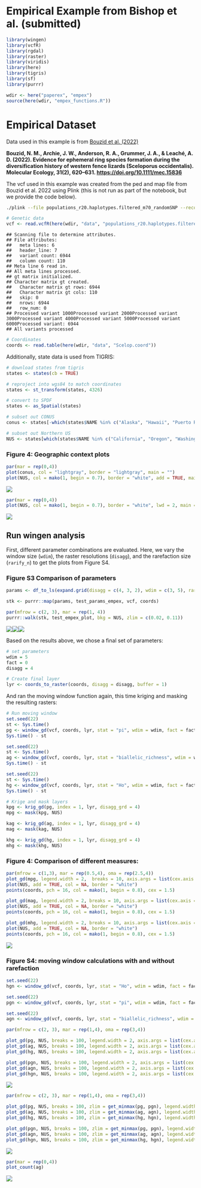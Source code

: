 Empirical Example from Bishop et al. (submitted)
================

``` r
library(wingen)
library(vcfR)
library(rgdal)
library(raster)
library(viridis)
library(here)
library(tigris)
library(sf)
library(purrr)

wdir <- here("paperex", "empex")
source(here(wdir, "empex_functions.R"))
```

# Empirical Dataset

Data used in this example is from [Bouzid et
al. (2022)](https://doi.org/10.5061/dryad.n5tb2rbv2)

**Bouzid, N. M., Archie, J. W., Anderson, R. A., Grummer, J. A., &
Leaché, A. D. (2022). Evidence for ephemeral ring species formation
during the diversification history of western fence lizards (Sceloporus
occidentalis). Molecular Ecology, 31(2), 620–631.
<https://doi.org/10.1111/mec.15836>**

The vcf used in this example was created from the ped and map file from
Bouzid et al. 2022 using Plink (this is not run as part of the notebook,
but we provide the code below).

``` bash
./plink --file populations_r20.haplotypes.filtered_m70_randomSNP --recode vcf-fid --out populations_r20.haplotypes.filtered_m70_randomSNP
```

``` r
# Genetic data
vcf <- read.vcfR(here(wdir, "data", "populations_r20.haplotypes.filtered_m70_randomSNP.vcf"))
```

    ## Scanning file to determine attributes.
    ## File attributes:
    ##   meta lines: 6
    ##   header_line: 7
    ##   variant count: 6944
    ##   column count: 110
    ## Meta line 6 read in.
    ## All meta lines processed.
    ## gt matrix initialized.
    ## Character matrix gt created.
    ##   Character matrix gt rows: 6944
    ##   Character matrix gt cols: 110
    ##   skip: 0
    ##   nrows: 6944
    ##   row_num: 0
    ## Processed variant 1000Processed variant 2000Processed variant 3000Processed variant 4000Processed variant 5000Processed variant 6000Processed variant: 6944
    ## All variants processed

``` r
# Coordinates
coords <- read.table(here(wdir, "data", "Scelop.coord"))
```

Additionally, state data is used from TIGRIS:

``` r
# download states from tigris
states <- states(cb = TRUE)

# reproject into wgs84 to match coordinates
states <- st_transform(states, 4326)

# convert to SPDF
states <- as_Spatial(states)

# subset out CONUS
conus <- states[-which(states$NAME %in% c("Alaska", "Hawaii", "Puerto Rico", "American Samoa", "Guam", "Commonwealth of the Northern Mariana Islands", "United States Virgin Islands")), "STUSPS"]

# subset out Northern US
NUS <- states[which(states$NAME %in% c("California", "Oregon", "Washington", "Nevada", "Idaho")), "STUSPS"]
```

### **Figure 4:** Geographic context plots

``` r
par(mar = rep(0,4))
plot(conus, col = "lightgray", border = "lightgray", main = "")
plot(NUS, col = mako(1, begin = 0.7), border = "white", add = TRUE, main = "")
```

![](empex_notebook_files/figure-gfm/unnamed-chunk-4-1.png)<!-- -->

``` r
par(mar = rep(0,4))
plot(NUS, col = mako(1, begin = 0.7), border = "white", lwd = 2, main = "")
```

![](empex_notebook_files/figure-gfm/unnamed-chunk-5-1.png)<!-- -->

## Run wingen analysis

First, different parameter combinations are evaluated. Here, we vary the
window size (`wdim`), the raster resolutions (`disagg`), and the
rarefaction size (`rarify_n`) to get the plots from Figure S4.

### **Figure S3** Comparison of parameters

``` r
params <- df_to_ls(expand.grid(disagg = c(4, 3, 2), wdim = c(3, 5), rarify_n = c(2, 3, 4)))

stk <- purrr::map(params, test_params_empex, vcf, coords)

par(mfrow = c(2, 3), mar = rep(1, 4))
purrr::walk(stk, test_empex_plot, bkg = NUS, zlim = c(0.02, 0.11))
```

![](empex_notebook_files/figure-gfm/unnamed-chunk-6-1.png)<!-- -->![](empex_notebook_files/figure-gfm/unnamed-chunk-6-2.png)<!-- -->![](empex_notebook_files/figure-gfm/unnamed-chunk-6-3.png)<!-- -->

Based on the results above, we chose a final set of parameters:

``` r
# set parameters 
wdim = 5
fact = 0
disagg = 4

# Create final layer 
lyr <- coords_to_raster(coords, disagg = disagg, buffer = 1)
```

And ran the moving window function again, this time kriging and masking
the resulting rasters:

``` r
# Run moving window
set.seed(22)
st <- Sys.time()
pg <- window_gd(vcf, coords, lyr, stat = "pi", wdim = wdim, fact = fact, rarify = TRUE, rarify_n = 2, rarify_nit = 5)
Sys.time() - st

set.seed(22)
st <- Sys.time()
ag <- window_gd(vcf, coords, lyr, stat = "biallelic_richness", wdim = wdim, fact = fact, rarify = TRUE, rarify_n = 2, rarify_nit = 5)
Sys.time() - st

set.seed(22)
st <- Sys.time()
hg <- window_gd(vcf, coords, lyr, stat = "Ho", wdim = wdim, fact = fact, rarify = TRUE, rarify_n = 2, rarify_nit = 5)
Sys.time() - st

# Krige and mask layers
kpg <- krig_gd(pg, index = 1, lyr, disagg_grd = 4)
mpg <- mask(kpg, NUS)

kag <- krig_gd(ag, index = 1, lyr, disagg_grd = 4)
mag <- mask(kag, NUS)

khg <- krig_gd(hg, index = 1, lyr, disagg_grd = 4)
mhg <- mask(khg, NUS)
```

### **Figure 4:** Comparison of different measures:

``` r
par(mfrow = c(1,3), mar = rep(0.5,4), oma = rep(2.5,4))
plot_gd(mpg, legend.width = 2,  breaks = 10, axis.args = list(cex.axis = 1.5))
plot(NUS, add = TRUE, col = NA, border = "white")
points(coords, pch = 16, col = mako(1, begin = 0.8), cex = 1.5)

plot_gd(mag, legend.width = 2, breaks = 10, axis.args = list(cex.axis = 1.5))
plot(NUS, add = TRUE, col = NA, border = "white")
points(coords, pch = 16, col = mako(1, begin = 0.8), cex = 1.5)

plot_gd(mhg, legend.width = 2, breaks = 10, axis.args = list(cex.axis = 1.5))
plot(NUS, add = TRUE, col = NA, border = "white")
points(coords, pch = 16, col = mako(1, begin = 0.8), cex = 1.5)
```

![](empex_notebook_files/figure-gfm/unnamed-chunk-9-1.png)<!-- -->

### **Figure S4:** moving window calculations with and without rarefaction

``` r
set.seed(22)
hgn <- window_gd(vcf, coords, lyr, stat = "Ho", wdim = wdim, fact = fact, rarify = FALSE, min_n = 2)

set.seed(22)
pgn <- window_gd(vcf, coords, lyr, stat = "pi", wdim = wdim, fact = fact, rarify = FALSE, min_n = 2, L = nrow(vcf))

set.seed(22)
agn <- window_gd(vcf, coords, lyr, stat = "biallelic_richness", wdim = wdim, fact = fact, rarify = FALSE, min_n = 2, rarify_alleles = TRUE)
```

``` r
par(mfrow = c(2, 3), mar = rep(1,4), oma = rep(3,4))

plot_gd(pg, NUS, breaks = 100, legend.width = 2, axis.args = list(cex.axis = 2))
plot_gd(ag, NUS, breaks = 100, legend.width = 2, axis.args = list(cex.axis = 2))
plot_gd(hg, NUS, breaks = 100, legend.width = 2, axis.args = list(cex.axis = 2))

plot_gd(pgn, NUS, breaks = 100, legend.width = 2, axis.args = list(cex.axis = 2))
plot_gd(agn, NUS, breaks = 100, legend.width = 2, axis.args = list(cex.axis = 2))
plot_gd(hgn, NUS, breaks = 100, legend.width = 2, axis.args = list(cex.axis = 2))
```

![](empex_notebook_files/figure-gfm/unnamed-chunk-11-1.png)<!-- -->

``` r
par(mfrow = c(2, 3), mar = rep(1,4), oma = rep(3,4))

plot_gd(pg, NUS, breaks = 100, zlim = get_minmax(pg, pgn), legend.width = 2, axis.args = list(cex.axis = 2))
plot_gd(ag, NUS, breaks = 100, zlim = get_minmax(ag, agn), legend.width = 2, axis.args = list(cex.axis = 2))
plot_gd(hg, NUS, breaks = 100, zlim = get_minmax(hg, hgn), legend.width = 2, axis.args = list(cex.axis = 2))

plot_gd(pgn, NUS, breaks = 100, zlim = get_minmax(pg, pgn), legend.width = 2, axis.args = list(cex.axis = 2))
plot_gd(agn, NUS, breaks = 100, zlim = get_minmax(ag, agn), legend.width = 2, axis.args = list(cex.axis = 2))
plot_gd(hgn, NUS, breaks = 100, zlim = get_minmax(hg, hgn), legend.width = 2, axis.args = list(cex.axis = 2))
```

![](empex_notebook_files/figure-gfm/unnamed-chunk-11-2.png)<!-- -->

``` r
par(mar = rep(0,4))
plot_count(ag)
```

![](empex_notebook_files/figure-gfm/unnamed-chunk-12-1.png)<!-- -->
